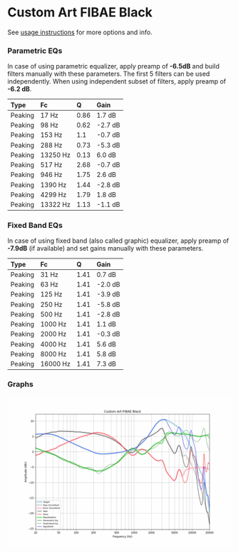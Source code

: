 # Custom Art FIBAE Black
See [usage instructions](https://github.com/jaakkopasanen/AutoEq#usage) for more options and info.

### Parametric EQs
In case of using parametric equalizer, apply preamp of **-6.5dB** and build filters manually
with these parameters. The first 5 filters can be used independently.
When using independent subset of filters, apply preamp of **-6.2 dB**.

| Type    | Fc       |    Q | Gain    |
|:--------|:---------|:-----|:--------|
| Peaking | 17 Hz    | 0.86 | 1.7 dB  |
| Peaking | 98 Hz    | 0.62 | -2.7 dB |
| Peaking | 153 Hz   | 1.1  | -0.7 dB |
| Peaking | 288 Hz   | 0.73 | -5.3 dB |
| Peaking | 13250 Hz | 0.13 | 6.0 dB  |
| Peaking | 517 Hz   | 2.68 | -0.7 dB |
| Peaking | 946 Hz   | 1.75 | 2.6 dB  |
| Peaking | 1390 Hz  | 1.44 | -2.8 dB |
| Peaking | 4299 Hz  | 1.79 | 1.8 dB  |
| Peaking | 13322 Hz | 1.13 | -1.1 dB |

### Fixed Band EQs
In case of using fixed band (also called graphic) equalizer, apply preamp of **-7.9dB**
(if available) and set gains manually with these parameters.

| Type    | Fc       |    Q | Gain    |
|:--------|:---------|:-----|:--------|
| Peaking | 31 Hz    | 1.41 | 0.7 dB  |
| Peaking | 63 Hz    | 1.41 | -2.0 dB |
| Peaking | 125 Hz   | 1.41 | -3.9 dB |
| Peaking | 250 Hz   | 1.41 | -5.8 dB |
| Peaking | 500 Hz   | 1.41 | -2.8 dB |
| Peaking | 1000 Hz  | 1.41 | 1.1 dB  |
| Peaking | 2000 Hz  | 1.41 | -0.3 dB |
| Peaking | 4000 Hz  | 1.41 | 5.6 dB  |
| Peaking | 8000 Hz  | 1.41 | 5.8 dB  |
| Peaking | 16000 Hz | 1.41 | 7.3 dB  |

### Graphs
![](./Custom%20Art%20FIBAE%20Black.png)